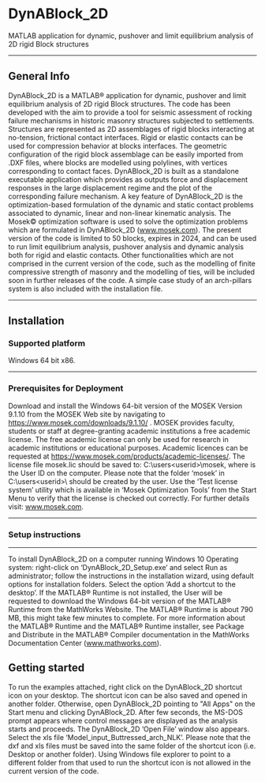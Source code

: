 # DynABlock_2D
MATLAB application for dynamic, pushover and limit equilibrium analysis of 2D rigid Block structures
***
## General Info
DynABlock_2D is a MATLAB® application for dynamic, pushover and limit equilibrium analysis of 2D rigid Block structures. 
The code has been developed with the aim to provide a tool for seismic assessment of rocking failure mechanisms in historic masonry structures subjected to settlements. 
Structures are represented as 2D assemblages of rigid blocks interacting at no-tension, frictional contact interfaces. Rigid or elastic contacts can be used for compression behavior at blocks interfaces. The geometric configuration of the rigid block assemblage can be easily imported from .DXF files, where blocks are modelled using polylines, with vertices corresponding to contact faces. 
DynABlock_2D is built as a standalone executable application which provides as outputs force and displacement responses in the large displacement regime and the plot of the corresponding failure mechanism. A key feature of DynABlock_2D is the optimization-based formulation of the dynamic and static contact problems associated to dynamic, linear and non-linear kinematic analysis. The Mosek© optimization software is used to solve the optimization problems which are formulated in DynABlock_2D (www.mosek.com).
The present version of the code is limited to 50 blocks, expires in 2024, and can be used to run limit equilibrium analysis, pushover analysis and dynamic analysis both for rigid and elastic contacts. Other functionalities which are not comprised in the current version of the code, such as the modelling of finite compressive strength of masonry and the modelling of ties, will be included soon in further releases of the code.
A simple case study of an arch-pillars system is also included with the installation file. 
***
## Installation
### Supported platform 
Windows 64 bit x86.
***
### Prerequisites for Deployment
Download and install the Windows 64-bit version of the MOSEK Version 9.1.10 from the MOSEK Web site by navigating to https://www.mosek.com/downloads/9.1.10/ . 
MOSEK provides faculty, students or staff at degree-granting academic institutions a free academic license. The free academic license can only be used for research in academic institutions or educational purposes. 
Academic licences can be requested at https://www.mosek.com/products/academic-licenses/. The license file mosek.lic should be saved to:  C:\users\<userid>\mosek\, where <userid> is the User ID on the computer. Please note that the folder ‘mosek’ in C:\users\<userid>\ should be created by the user. Use the ‘Test license system’ utility which is available in ‘Mosek Optimization Tools’ from the Start Menu to verify that the license is checked out correctly. For further details visit: www.mosek.com.
***
### Setup instructions
***
To install DynABlock_2D on a computer running Windows 10 Operating system: right-click on  ‘DynABlock_2D_Setup.exe’ and select Run as administrator; 
follow the instructions in the installation wizard, using default options for installation folders. Select the option ‘Add a shortcut to the desktop’. 
If the MATLAB® Runtime is not installed, the User will be requested to download the Windows 64-bit version of the MATLAB® Runtime from the MathWorks Website. The MATLAB® Runtime is about 790 MB, this might take few minutes to complete. 
For more information about the MATLAB® Runtime and the MATLAB® Runtime installer, see Package and Distribute in the MATLAB® Compiler documentation in the MathWorks Documentation Center (www.mathworks.com).    

## Getting started
To run the examples attached, right click on the DynABlock_2D shortcut icon on your desktop. The shortcut icon can be also saved and opened in another folder. Otherwise, open DynABlock_2D pointing to "All Apps" on the Start menu and clicking DynABlock_2D. 
After few seconds, the MS-DOS prompt appears where control messages are displayed as the analysis starts and proceeds. The DynABlock_2D ‘Open File’ window also appears. Select the xls file ‘Model_input_Buttressed_arch_NLK’. 
Please note that the dxf and xls files must be saved into the same folder of the shortcut icon (i.e. Desktop or another folder). Using Windows file explorer to point to a different folder from that used to run the shortcut icon is not allowed in the current version of the code.

